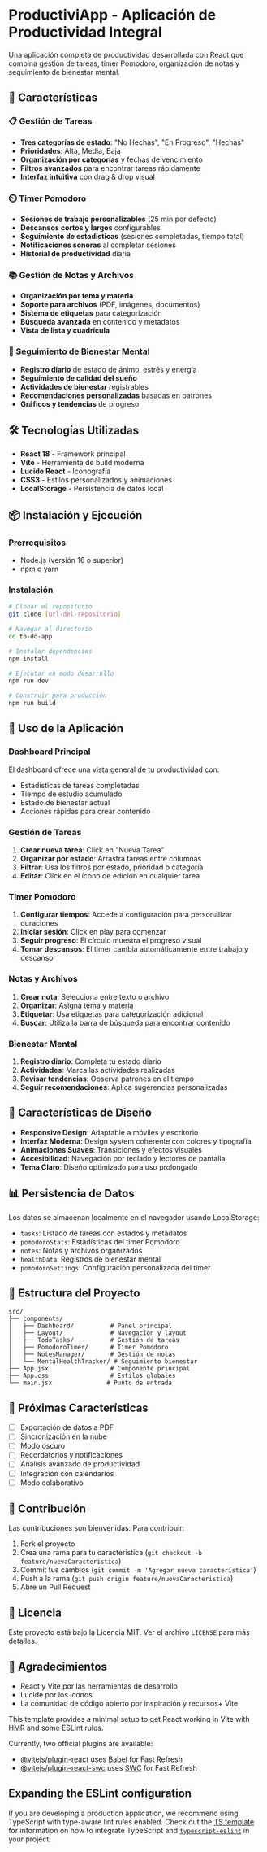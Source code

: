 # ProductiviApp - Aplicación de Productividad Integral

Una aplicación completa de productividad desarrollada con React que combina gestión de tareas, timer Pomodoro, organización de notas y seguimiento de bienestar mental.

## 🚀 Características

### 📋 Gestión de Tareas
- **Tres categorías de estado**: "No Hechas", "En Progreso", "Hechas"
- **Prioridades**: Alta, Media, Baja
- **Organización por categorías** y fechas de vencimiento
- **Filtros avanzados** para encontrar tareas rápidamente
- **Interfaz intuitiva** con drag & drop visual

### ⏲️ Timer Pomodoro
- **Sesiones de trabajo personalizables** (25 min por defecto)
- **Descansos cortos y largos** configurables
- **Seguimiento de estadísticas** (sesiones completadas, tiempo total)
- **Notificaciones sonoras** al completar sesiones
- **Historial de productividad** diaria

### 📚 Gestión de Notas y Archivos
- **Organización por tema y materia**
- **Soporte para archivos** (PDF, imágenes, documentos)
- **Sistema de etiquetas** para categorización
- **Búsqueda avanzada** en contenido y metadatos
- **Vista de lista y cuadrícula**

### 🧠 Seguimiento de Bienestar Mental
- **Registro diario** de estado de ánimo, estrés y energía
- **Seguimiento de calidad del sueño**
- **Actividades de bienestar** registrables
- **Recomendaciones personalizadas** basadas en patrones
- **Gráficos y tendencias** de progreso

## 🛠️ Tecnologías Utilizadas

- **React 18** - Framework principal
- **Vite** - Herramienta de build moderna
- **Lucide React** - Iconografía
- **CSS3** - Estilos personalizados y animaciones
- **LocalStorage** - Persistencia de datos local

## 📦 Instalación y Ejecución

### Prerrequisitos
- Node.js (versión 16 o superior)
- npm o yarn

### Instalación
```bash
# Clonar el repositorio
git clone [url-del-repositorio]

# Navegar al directorio
cd to-do-app

# Instalar dependencias
npm install

# Ejecutar en modo desarrollo
npm run dev

# Construir para producción
npm run build
```

## 🎯 Uso de la Aplicación

### Dashboard Principal
El dashboard ofrece una vista general de tu productividad con:
- Estadísticas de tareas completadas
- Tiempo de estudio acumulado
- Estado de bienestar actual
- Acciones rápidas para crear contenido

### Gestión de Tareas
1. **Crear nueva tarea**: Click en "Nueva Tarea"
2. **Organizar por estado**: Arrastra tareas entre columnas
3. **Filtrar**: Usa los filtros por estado, prioridad o categoría
4. **Editar**: Click en el ícono de edición en cualquier tarea

### Timer Pomodoro
1. **Configurar tiempos**: Accede a configuración para personalizar duraciones
2. **Iniciar sesión**: Click en play para comenzar
3. **Seguir progreso**: El círculo muestra el progreso visual
4. **Tomar descansos**: El timer cambia automáticamente entre trabajo y descanso

### Notas y Archivos
1. **Crear nota**: Selecciona entre texto o archivo
2. **Organizar**: Asigna tema y materia
3. **Etiquetar**: Usa etiquetas para categorización adicional
4. **Buscar**: Utiliza la barra de búsqueda para encontrar contenido

### Bienestar Mental
1. **Registro diario**: Completa tu estado diario
2. **Actividades**: Marca las actividades realizadas
3. **Revisar tendencias**: Observa patrones en el tiempo
4. **Seguir recomendaciones**: Aplica sugerencias personalizadas

## 🎨 Características de Diseño

- **Responsive Design**: Adaptable a móviles y escritorio
- **Interfaz Moderna**: Design system coherente con colores y tipografía
- **Animaciones Suaves**: Transiciones y efectos visuales
- **Accesibilidad**: Navegación por teclado y lectores de pantalla
- **Tema Claro**: Diseño optimizado para uso prolongado

## 📊 Persistencia de Datos

Los datos se almacenan localmente en el navegador usando LocalStorage:
- `tasks`: Listado de tareas con estados y metadatos
- `pomodoroStats`: Estadísticas del timer Pomodoro
- `notes`: Notas y archivos organizados
- `healthData`: Registros de bienestar mental
- `pomodoroSettings`: Configuración personalizada del timer

## 🔧 Estructura del Proyecto

```
src/
├── components/
│   ├── Dashboard/          # Panel principal
│   ├── Layout/             # Navegación y layout
│   ├── TodoTasks/          # Gestión de tareas
│   ├── PomodoroTimer/      # Timer Pomodoro
│   ├── NotesManager/       # Gestión de notas
│   └── MentalHealthTracker/ # Seguimiento bienestar
├── App.jsx                 # Componente principal
├── App.css                 # Estilos globales
└── main.jsx               # Punto de entrada
```

## 🚧 Próximas Características

- [ ] Exportación de datos a PDF
- [ ] Sincronización en la nube
- [ ] Modo oscuro
- [ ] Recordatorios y notificaciones
- [ ] Análisis avanzado de productividad
- [ ] Integración con calendarios
- [ ] Modo colaborativo

## 🤝 Contribución

Las contribuciones son bienvenidas. Para contribuir:

1. Fork el proyecto
2. Crea una rama para tu característica (`git checkout -b feature/nuevaCaracteristica`)
3. Commit tus cambios (`git commit -m 'Agregar nueva característica'`)
4. Push a la rama (`git push origin feature/nuevaCaracteristica`)
5. Abre un Pull Request

## 📄 Licencia

Este proyecto está bajo la Licencia MIT. Ver el archivo `LICENSE` para más detalles.

## 🙏 Agradecimientos

- React y Vite por las herramientas de desarrollo
- Lucide por los iconos
- La comunidad de código abierto por inspiración y recursos+ Vite

This template provides a minimal setup to get React working in Vite with HMR and some ESLint rules.

Currently, two official plugins are available:

- [@vitejs/plugin-react](https://github.com/vitejs/vite-plugin-react/blob/main/packages/plugin-react) uses [Babel](https://babeljs.io/) for Fast Refresh
- [@vitejs/plugin-react-swc](https://github.com/vitejs/vite-plugin-react/blob/main/packages/plugin-react-swc) uses [SWC](https://swc.rs/) for Fast Refresh

## Expanding the ESLint configuration

If you are developing a production application, we recommend using TypeScript with type-aware lint rules enabled. Check out the [TS template](https://github.com/vitejs/vite/tree/main/packages/create-vite/template-react-ts) for information on how to integrate TypeScript and [`typescript-eslint`](https://typescript-eslint.io) in your project.
